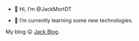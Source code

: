 - 👋 Hi, I’m @JackMortDT

- 🌱 I’m currently learning some new technologies.

My blog 😛
[Jack Blog](http://jackmortdt.github.io/).
